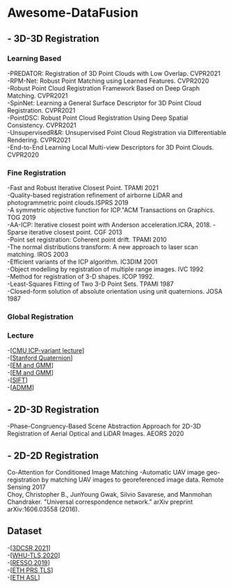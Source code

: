 # Awesome-DataFusion
## - 3D-3D Registration
### Learning Based
-PREDATOR: Registration of 3D Point Clouds with Low Overlap. CVPR2021  
-RPM-Net: Robust Point Matching using Learned Features. CVPR2020  
-Robust Point Cloud Registration Framework Based on Deep Graph Matching. CVPR2021  
-SpinNet: Learning a General Surface Descriptor for 3D Point Cloud Registration. CVPR2021  
-PointDSC: Robust Point Cloud Registration Using Deep Spatial Consistency. CVPR2021  
-UnsupervisedR&R: Unsupervised Point Cloud Registration via Differentiable Rendering. CVPR2021  
-End-to-End Learning Local Multi-view Descriptors for 3D Point Clouds. CVPR2020  

### Fine Registration
-Fast and Robust Iterative Closest Point. TPAMI 2021  
-Quality-based registration refinement of airborne LiDAR and photogrammetric point clouds.ISPRS 2019  
-A symmetric objective function for ICP."ACM Transactions on Graphics. TOG 2019  
-AA-ICP: Iterative closest point with Anderson acceleration.ICRA, 2018.
-Sparse iterative closest point. CGF 2013  
-Point set registration: Coherent point drift. TPAMI 2010  
-The normal distributions transform: A new approach to laser scan matching. IROS 2003  
-Efficient variants of the ICP algorithm. IC3DIM 2001  
-Object modelling by registration of multiple range images. IVC 1992  
-Method for registration of 3-D shapes. ICOP 1992.  
-Least-Squares Fitting of Two 3-D Point Sets. TPAMI 1987  
-Closed-form solution of absolute orientation using unit quaternions. JOSA 1987  
### Global Registration

### Lecture
-[[CMU ICP-variant lecture](https://cs.gmu.edu/~kosecka/cs685/cs685-icp.pdf)]   
-[[Stanford Quaternion](http://graphics.stanford.edu/courses/cs348a-17-winter/Papers/quaternion.pdf)]  
-[[EM and GMM](https://stephens999.github.io/fiveMinuteStats/intro_to_em.html)]  
-[[EM and GMM](http://www.columbia.edu/~mh2078/MachineLearningORFE/EM_Algorithm.pdf)]  
-[[SIFT](https://aishack.in/tutorials/sift-scale-invariant-feature-transform-log-approximation/)]  
-[[ADMM](https://web.stanford.edu/~boyd/papers/pdf/admm_slides.pdf)]
## - 2D-3D Registration
-Phase-Congruency-Based Scene Abstraction Approach for 2D-3D Registration of Aerial Optical and LiDAR Images. AEORS 2020  

## - 2D-2D Registration
Co-Attention for Conditioned Image Matching
-Automatic UAV image geo-registration by matching UAV images to georeferenced image data. Remote Sensing 2017  
Choy, Christopher B., JunYoung Gwak, Silvio Savarese, and Manmohan Chandraker. "Universal correspondence network." arXiv preprint arXiv:1606.03558 (2016).

## Dataset
-[[3DCSR,2021](http://multimediauts.org/3D_data_for_registration/)]  
-[[WHU-TLS,2020](https://www.sciencedirect.com/science/article/pii/S0924271620300836)]  
-[[RESSO,2019](https://3d.bk.tudelft.nl/liangliang/publications/2019/plade/resso.html)]  
-[[ETH PRS TLS](https://prs.igp.ethz.ch/research/completed_projects/automatic_registration_of_point_clouds.html)]  
-[[ETH ASL](https://projects.asl.ethz.ch/datasets/doku.php?id=laserregistration:laserregistration)]  
